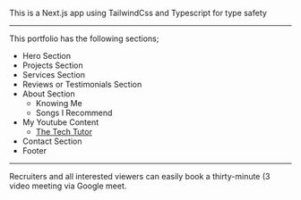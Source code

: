 This is a Next.js app using TailwindCss and Typescript for type safety

---
This portfolio has the following sections;

- Hero Section
- Projects Section
- Services Section
- Reviews or Testimonials Section
- About Section
   - Knowing Me
   - Songs I Recommend
- My Youtube Content
   - [The Tech Tutor](https://youtube.com/@techtutor_tv?si=f2lvHjyekQw5TkOm)
- Contact Section
- Footer

---
Recruiters and all interested viewers can easily book a thirty-minute (3 video meeting via Google meet.
